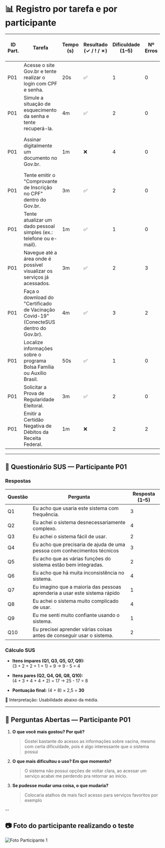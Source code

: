 # 📊 Registro por tarefa e por participante

| ID Part. | Tarefa | Tempo (s) | Resultado (✓ / ! / ✗) | Dificuldade (1–5) | Nº Erros | Nº Pedidos de Ajuda | Observações |
|----------|--------|-----------|------------------------|-------------------|----------|---------------------|-------------|
| P01      | Acesse o site Gov.br e tente realizar o login com CPF e senha.     |   20s       |       ✅                 |  1    |  0        |     0                |    -         |
| P01      | Simule a situação de esquecimento da senha e tente recuperá-la.     |   4m       |      ✅                  |       2            |     0     |           1          |        -     |
| P01      | Assinar digitalmente um documento no Gov.br.     |     1m      |     ❌                   |  4                 |   0       |        0             |  Gov exige nivel de conta mais alta para assinatura eletrônica           |
| P01      | Tente emitir o "Comprovante de Inscrição no CPF" dentro do Gov.br.     |    3m       |         ✅               |     2              |    0      |        0             |      -       |
| P01      | Tente atualizar um dado pessoal simples (ex.: telefone ou e-mail).     |     1m      |        ✅                |      1             |     0     |            0         |      -       |
| P01      | Navegue até a área onde é possível visualizar os serviços já acessados.     |     3m      |      ✅                  |  2                 |     3     |           0          |  -           |
| P01      | Faça o download do "Certificado de Vacinação Covid-19" (ConecteSUS dentro do Gov.br).    |     4m      |     ✅                   |          3         |    2      |         1            |   Site carrega infitamente ao acessar as vacinas          |
| P01      | Localize informações sobre o programa Bolsa Família ou Auxílio Brasil.     |  50s         |         ✅               |    1               |     0     |           0          |    -         |
| P01      | Solicitar a Prova de Regularidade Eleitoral.     |      3m     |        ✅                |       2            |    0      |        2             |      -       |
| P01      | Emitir a Certidão Negativa de Débitos da Receita Federal.   |      1m     |        ❌                |      2             |     2     |             0        |    Gov exige nivel de conta mais alta para essa função         |

---



## 📝 Questionário SUS — Participante P01

### Respostas
| Questão | Pergunta                                                                 | Resposta (1–5) |
|---------|---------------------------------------------------------------------------|----------------|
| Q1      | Eu acho que usaria este sistema com frequência.                          | 3              |
| Q2      | Eu achei o sistema desnecessariamente complexo.                          | 4              |
| Q3      | Eu achei o sistema fácil de usar.                                        | 2              |
| Q4      | Eu acho que precisaria de ajuda de uma pessoa com conhecimentos técnicos | 3              |
| Q5      | Eu acho que as várias funções do sistema estão bem integradas.           | 2              |
| Q6      | Eu acho que há muita inconsistência no sistema.                          | 4              |
| Q7      | Eu imagino que a maioria das pessoas aprenderia a usar este sistema rápido | 1            |
| Q8      | Eu achei o sistema muito complicado de usar.                             | 4              |
| Q9      | Eu me senti muito confiante usando o sistema.                            | 1              |
| Q10     | Eu precisei aprender várias coisas antes de conseguir usar o sistema.    | 2              |

### Cálculo SUS
- **Itens ímpares (Q1, Q3, Q5, Q7, Q9):**  
  (3 + 2 + 2 + 1 + 1) = 9 → 9 - 5 = 4  

- **Itens pares (Q2, Q4, Q6, Q8, Q10):**  
  (4 + 3 + 4 + 4 + 2) = 17 → 25 - 17 = 8  

- **Pontuação final:** (4 + 8) × 2,5 = **30**  

📌 Interpretação: Usabilidade abaixo da média.

---

## 💬 Perguntas Abertas — Participante P01

1. **O que você mais gostou? Por quê?**  
   > Gostei bastante do acesso as informações sobre vacina, mesmo com certa dificuldade, pois é algo interessante que o sistema possui  

2. **O que mais dificultou o uso? Em que momento?**  
   > O sistema não possui opções de voltar clara, ao acessar um serviço acabei me perdendo pra retornar ao inicio.  

3. **Se pudesse mudar uma coisa, o que mudaria?**  
   > Colocaria atalhos de mais facíl acesso para serviços favoritos por exemplo  

--


## 📷 Foto do participante realizando o teste

![Foto Participante 1](https://github.com/user-attachments/assets/637db54b-4b38-482e-9c4d-9e4eb7a89ec9) 
